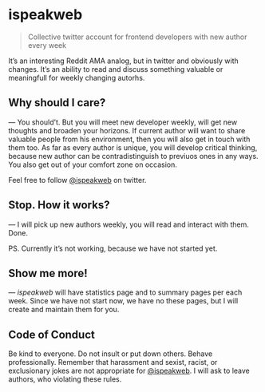# ispeakweb

> Collective twitter account for frontend developers with new author every week

It’s an interesting Reddit AMA analog, but in twitter and obviously with changes. It’s an ability to read and discuss something valuable or meaningfull for weekly changing autorhs.

## Why should I care?

— You should’t. But you will meet new developer weekly, will get new thoughts and broaden your
horizons. If current author will want to share valuable people from his
environment, then you will also get in touch with them too. As far as every
author is unique, you will develop critical thinking, because new author can
be contradistinguish to previuos ones in any ways. You also get out of your
comfort zone on occasion.

Feel free to follow [@ispeakweb][isw] on twitter.


## Stop. How it works?

— I will pick up new authors weekly, you will read and interact with them. Done.

PS. Currently it’s not working, because we have not started yet.


## Show me more!

— _ispeakweb_ will have statistics page and to summary pages per each week.
Since we have not start now, we have no these pages, but I will create
and maintain them for you.


## Code of Conduct

Be kind to everyone. Do not insult or put down others. Behave professionally.
Remember that harassment and sexist, racist, or exclusionary jokes
are not appropriate for [@ispeakweb][isw]. I will ask to leave authors,
who violating these rules.


[isw]: https://twitter.com/ispeakweb
